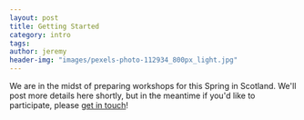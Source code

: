 ```yaml
---
layout: post
title: Getting Started
category: intro
tags:
author: jeremy
header-img: "images/pexels-photo-112934_800px_light.jpg"
---
```


We are in the midst of preparing workshops for this Spring in Scotland. We'll post more details here shortly, but in the meantime if you'd like to participate, please [get in touch](mailto:j.kidwell@bham.ac.uk)!